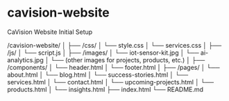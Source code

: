 # cavision-website
CaVision Website Initial Setup

/cavision-website/
│
├── /css/
│   └── style.css
│   └── services.css
│
├── /js/
│   └── script.js
│
├── /images/
│   └── iot-sensor-kit.jpg
│   └── ai-analytics.jpg
│   └── (other images for projects, products, etc.)
│
├── /components/
│   └── header.html
│   └── footer.html
│
├── /pages/
│   └── about.html
│   └── blog.html
│   └── success-stories.html
│   └── services.html
│   └── contact.html
│   └── upcoming-projects.html
│   └── products.html
│   └── insights.html
├── index.html
└── README.md

